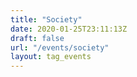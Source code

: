 ```yaml
---
title: "Society"
date: 2020-01-25T23:11:13Z
draft: false
url: "/events/society"
layout: tag_events
---
```

